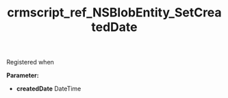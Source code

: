 ﻿---
title: crmscript_ref_NSBlobEntity_SetCreatedDate
description: NSBlobEntity.SetCreatedDate(DateTime createdDate)
intellisense: NSBlobEntity.SetCreatedDate
keywords: NSBlobEntity, GetCreatedDate
so.topic: reference
---

Registered when

**Parameter:** 
 - **createdDate** DateTime

